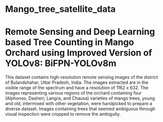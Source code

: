 # Mango_tree_satellite_data
# Remote Sensing and Deep Learning based Tree Counting in Mango Orchard using Improved Version of YOLOv8: BiFPN-YOLOv8m
This dataset contains high-resolution remote sensing images of the district of Bulandshahar, Uttar Pradesh, India. The images extracted are in the visible range of the spectrum and have a resolution of 1162 x 632. The images representing various regions of the orchard containing four (Alphonso, Dasheri, Langra, and Chausa) varieties of mango trees, young and old, intermixed with other vegetation, were handpicked to prepare a diverse dataset. Images containing trees that seemed ambiguous through visual inspection were cropped to remove the ambiguity.

